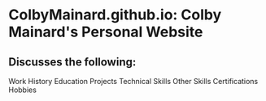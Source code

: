 # ColbyMainard.github.io: Colby Mainard's Personal Website
## Discusses the following:
Work History
Education
Projects
Technical Skills
Other Skills
Certifications
Hobbies